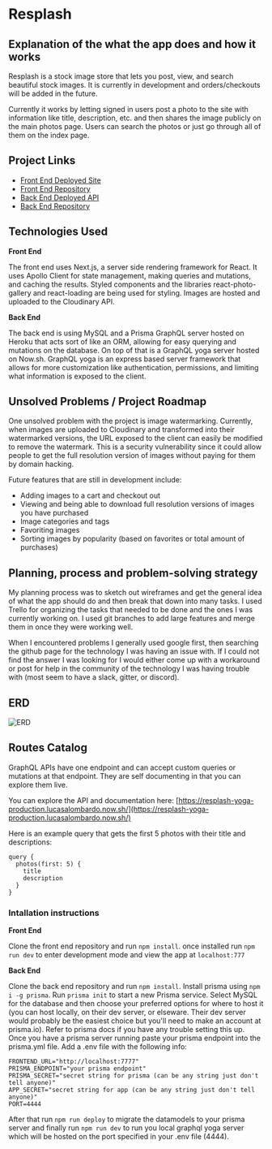 # Resplash

## Explanation of the what the app does and how it works

Resplash is a stock image store that lets you post, view, and search beautiful stock images. It is currently in development and orders/checkouts will be added in the future.

Currently it works by letting signed in users post a photo to the site with information like title, description, etc. and then shares the image publicly on the main photos page. Users can search the photos or just go through all of them on the index page.

## Project Links

- [Front End Deployed Site](https://resplash.lucasalombardo.now.sh/)
- [Front End Repository](https://github.com/LucasLombardo/resplash-client)
- [Back End Deployed API](https://resplash-yoga-production.lucasalombardo.now.sh/)
- [Back End Repository](https://github.com/LucasLombardo/resplash-api)

## Technologies Used

**Front End**

The front end uses Next.js, a server side rendering framework for React. It uses Apollo Client for state management, making queries and mutations, and caching the results. Styled components and the libraries react-photo-gallery and react-loading are being used for styling. Images are hosted and uploaded to the Cloudinary API.

**Back End**

The back end is using MySQL and a Prisma GraphQL server hosted on Heroku that acts sort of like an ORM, allowing for easy querying and mutations on the database. On top of that is a GraphQL yoga server hosted on Now.sh. GraphQL yoga is an express based server framework that allows for more customization like authentication, permissions, and limiting what information is exposed to the client.

## Unsolved Problems / Project Roadmap

One unsolved problem with the project is image watermarking. Currently, when images are uploaded to Cloudinary and transformed into their watermarked versions, the URL exposed to the client can easily be modified to remove the watermark. This is a security vulnerability since it could allow people to get the full resolution version of images without paying for them by domain hacking.

Future features that are still in development include:

- Adding images to a cart and checkout out
- Viewing and being able to download full resolution versions of images you have purchased
- Image categories and tags
- Favoriting images
- Sorting images by popularity (based on favorites or total amount of purchases)

## Planning, process and problem-solving strategy

My planning process was to sketch out wireframes and get the general idea of what the app should do and then break that down into many tasks. I used Trello for organizing the tasks that needed to be done and the ones I was currently working on. I used git branches to add large features and merge them in once they were working well.

When I encountered problems I generally used google first, then searching the github page for the technology I was having an issue with. If I could not find the answer I was looking for I would either come up with a workaround or post for help in the community of the technology I was having trouble with (most seem to have a slack, gitter, or discord).

## ERD
![ERD](https://res.cloudinary.com/dov1pamgz/image/upload/v1555298014/resplash-erd.png)

## Routes Catalog 
GraphQL APIs have one endpoint and can accept custom queries or mutations at that endpoint. They are self documenting in that you can explore them live. 

You can explore the API and documentation here:
[https://resplash-yoga-production.lucasalombardo.now.sh/](https://resplash-yoga-production.lucasalombardo.now.sh/)

Here is an example query that gets the first 5 photos with their title and descriptions:
```
query {
  photos(first: 5) {
    title
    description
  }
}
```

### Intallation instructions
**Front End**

Clone the front end repository and run `npm install`. once installed run `npm run dev` to enter development mode and view the app at `localhost:777`

**Back End**

Clone the back end repository and run `npm install`. Install prisma using `npm i -g prisma`. Run `prisma init` to start a new Prisma service. Select MySQL for the database and then choose your preferred options for where to host it (you can host locally, on their dev server, or elseware. Their dev server would probably be the easiest choice but you'll need to make an account at prisma.io). Refer to prisma docs if you have any trouble setting this up. Once you have a prisma server running paste your prisma endpoint into the prisma.yml file. Add a .env file with the following info: 
```
FRONTEND_URL="http://localhost:7777"
PRISMA_ENDPOINT="your prisma endpoint"
PRISMA_SECRET="secret string for prisma (can be any string just don't tell anyone)"
APP_SECRET="secret string for app (can be any string just don't tell anyone)"
PORT=4444
```
After that run `npm run deploy` to migrate the datamodels to your prisma server and finally run `npm run dev` to run you local graphql yoga server which will be hosted on the port specified in your .env file (4444).